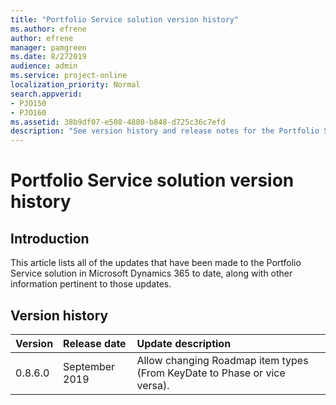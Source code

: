 ```yaml
---
title: "Portfolio Service solution version history"
ms.author: efrene
author: efrene
manager: pamgreen
ms.date: 8/272019
audience: admin
ms.service: project-online
localization_priority: Normal
search.appverid:
- PJO150
- PJO160
ms.assetid: 38b9df07-e508-4880-b848-d725c36c7efd
description: "See version history and release notes for the Portfolio Service solution."
---
```


# Portfolio Service solution version history


  
## Introduction

This article lists all of the updates that have been made to the Portfolio Service solution in  Microsoft Dynamics 365 to date, along with other information pertinent to those updates.

## Version history
    
 

  
|**Version**|**Release date**|**Update description**|
|:-----|:-----|:-----|
|0.8.6.0  <br/> |September 2019  <br/> |Allow changing Roadmap item types (From KeyDate to Phase or vice versa).  <br/> |


   


